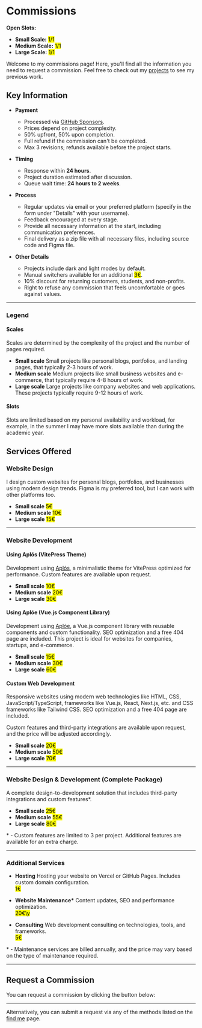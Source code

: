 # Commissions

**Open Slots:**

- **Small Scale:** <mark>1/1</mark>
- **Medium Scale:** <mark>1/1</mark>
- **Large Scale:** <mark>1/1</mark>

Welcome to my commissions page! Here, you'll find all the information you need to request a commission. Feel free to check out my [projects](/projects) to see my previous work.

## Key Information

<section class="non-cards non-cards-scroll">

- **Payment**

  - Processed via [GitHub Sponsors](https://github.com/sponsors/GabsEdits/).
  - Prices depend on project complexity.
  - 50% upfront, 50% upon completion.
  - Full refund if the commission can't be completed.
  - Max 3 revisions; refunds available before the project starts.

- **Timing**

  - Response within **24 hours**.
  - Project duration estimated after discussion.
  - Queue wait time: **24 hours to 2 weeks**.

- **Process**

  - Regular updates via email or your preferred platform (specify in the form under "Details" with your username).
  - Feedback encouraged at every stage.
  - Provide all necessary information at the start, including communication preferences.
  - Final delivery as a zip file with all necessary files, including source code and Figma file.

- **Other Details**

  - Projects include dark and light modes by default.
  - Manual switchers available for an additional <mark>3€</mark>.
  - 10% discount for returning customers, students, and non-profits.
  - Right to refuse any commission that feels uncomfortable or goes against values.

</section>

---

### Legend

#### Scales

Scales are determined by the complexity of the project and the number of pages required.

<section class="non-cards">

- **Small scale** Small projects like personal blogs, portfolios, and landing pages, that typically 2-3 hours of work.
- **Medium scale** Medium projects like small business websites and e-commerce, that typically require 4-8 hours of work.
- **Large scale** Large projects like company websites and web applications. These projects typically require 9-12 hours of work.

</section>

#### Slots

Slots are limited based on my personal availability and workload, for example, in the summer I may have more slots available than during the academic year.

## Services Offered

### Website Design

I design custom websites for personal blogs, portfolios, and businesses using modern design trends. Figma is my preferred tool, but I can work with other platforms too.

- **Small scale** <mark>5€</mark>
- **Medium scale** <mark>10€</mark>
- **Large scale** <mark>15€</mark>

---

### Website Development

#### Using Aplós (VitePress Theme)

Development using [Aplós](https://aplos.gxbs.dev), a minimalistic theme for VitePress optimized for performance. Custom features are available upon request.

- **Small scale** <mark>10€</mark>
- **Medium scale** <mark>20€</mark>
- **Large scale** <mark>30€</mark>

#### Using Aplóe (Vue.js Component Library)

Development using [Aplóe](https://aploe.gxbs.dev), a Vue.js component library with reusable components and custom functionality. SEO optimization and a free 404 page are included. This project is ideal for websites for companies, startups, and e-commerce.

- **Small scale** <mark>15€</mark>
- **Medium scale** <mark>30€</mark>
- **Large scale** <mark>60€</mark>

#### Custom Web Development

Responsive websites using modern web technologies like HTML, CSS, JavaScript/TypeScript, frameworks like Vue.js, React, Next.js, etc. and CSS
frameworks like Tailwind CSS. SEO optimization and a free 404 page are included.

Custom features and third-party integrations are available upon request, and the price will be adjusted accordingly.

- **Small scale** <mark>20€</mark>
- **Medium scale** <mark>50€</mark>
- **Large scale** <mark>70€</mark>

---

### Website Design & Development (Complete Package)

A complete design-to-development solution that includes third-party integrations and custom features\*.

- **Small scale** <mark>25€</mark>
- **Medium scale** <mark>55€</mark>
- **Large scale** <mark>80€</mark>

\* - Custom features are limited to 3 per project. Additional features are available for an extra charge.

---

### Additional Services

<section class="non-cards">

- **Hosting** Hosting your website on Vercel or GitHub Pages. Includes custom domain configuration.\
   <mark>1€</mark>

- **Website Maintenance\*** Content updates, SEO and performance optimization.\
   <mark>20€\y</mark>

- **Consulting** Web development consulting on technologies, tools, and frameworks.\
   <mark>5€</mark>

</section>

\* - Maintenance services are billed annually, and the price may vary based on the type of maintenance required.

---

## Request a Commission

You can request a commission by clicking the button below:

<CommissionForm />

---

Alternatively, you can submit a request via any of the methods listed on the [find me](/find) page.

<script setup lang="ts">
import CommissionForm from './.vitepress/theme/CommissionsForm.vue';
</script>
